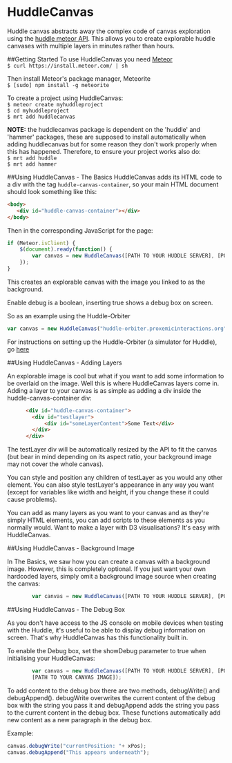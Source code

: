 HuddleCanvas
============

Huddle canvas abstracts away the complex code of canvas exploration using the [huddle meteor API](https://github.com/raedle/meteor-huddle).  This allows you to create explorable huddle canvases with multiple layers in minutes rather than hours.

##Getting Started
To use HuddleCanvas you need [Meteor](http://www.meteor.com)<br>
`$ curl https://install.meteor.com/ | sh`

Then install Meteor's package manager, Meteorite<br>
`$ [sudo] npm install -g meteorite`

To create a project using HuddleCanvas:<br>
`$ meteor create myhuddleproject`<br>
`$ cd myhuddleproject` <br>
`$ mrt add huddlecanvas`

<b>NOTE:</b> the huddlecanvas package is dependent on the 'huddle' and 'hammer' packages, these are supposed to install automatically when adding huddlecanvas but for some reason they don't work properly when this has happened.  Therefore, to ensure your project works also do:<br>
`$ mrt add huddle`<br>
`$ mrt add hammer`<br>

##Using HuddleCanvas - The Basics
HuddleCanvas adds its HTML code to a div with the tag `huddle-canvas-container`, so your main HTML document should look something like this:
```html
<body>
   <div id="huddle-canvas-container"></div>
</body>
```

Then in the corresponding JavaScript for the page:
```javascript
if (Meteor.isClient) {
    $(document).ready(function() {
        var canvas = new HuddleCanvas([PATH TO YOUR HUDDLE SERVER], [PORT FOR YOUR HUDDLE SERVER], "HuddleName", [ENABLE DEBUG?],[PATH TO YOUR CANVAS IMAGE]);
    });
}

```

This creates an explorable canvas with the image you linked to as the background.

Enable debug is a boolean, inserting true shows a debug box on screen.

So as an example using the Huddle-Orbiter

```javascript
var canvas = new HuddleCanvas("huddle-orbiter.proxemicinteractions.org", 60000, "HuddleName", false, "../../images/map_small.png");
```

For instructions on setting up the Huddle-Orbiter (a simulator for Huddle), go [here](https://github.com/raedle/meteor-huddle/blob/master/README.md)

##Using HuddleCanvas - Adding Layers

An explorable image is cool but what if you want to add some information to be overlaid on the image.  Well this is where HuddleCanvas layers come in.  Adding a layer to your canvas is as simple as adding a div inside the huddle-canvas-container div:

```html
	  <div id="huddle-canvas-container">
	  	<div id="testlayer">
	  		<div id="someLayerContent">Some Text</div>
	  	</div>
	  </div>
```

The testLayer div will be automatically resized by the API to fit the canvas (but bear in mind depending on its aspect ratio, your background image may not cover the whole canvas).

You can style and position any children of testLayer as you would any other element.  You can also style testLayer's appearance in any way you want (except for variables like width and height, if you change these it could cause problems).

You can add as many layers as you want to your canvas and as they're simply HTML elements, you can add scripts to these elements as you normally would.  Want to make a layer with D3 visualisations? It's easy with HuddleCanvas.

##Using HuddleCanvas - Background Image

In The Basics, we saw how you can create a canvas with a background image.  However, this is completely optional.  If you just want your own hardcoded layers, simply omit a background image source when creating the canvas:

```javascript
        var canvas = new HuddleCanvas([PATH TO YOUR HUDDLE SERVER], [PORT FOR YOUR HUDDLE SERVER], "HuddleName", false);
```

##Using HuddleCanvas - The Debug Box

As you don't have access to the JS console on mobile devices when testing with the Huddle, it's useful to be able to display debug information on screen.  That's why HuddleCanvas has this functionality built in.

To enable the Debug box, set the showDebug parameter to true when initialising your HuddleCanvas:
```javascript
        var canvas = new HuddleCanvas([PATH TO YOUR HUDDLE SERVER], [PORT FOR YOUR HUDDLE SERVER], "HuddleName", true,
        [PATH TO YOUR CANVAS IMAGE]);
```

To add content to the debug box there are two methods, debugWrite() and debugAppend().  debugWrite overwrites the current content of the debug box with the string you pass it and debugAppend adds the string you pass to the current content in the debug box.  These functions automatically add new content as a new paragraph in the debug box.

Example: 
```javascript
canvas.debugWrite("currentPosition: "+ xPos);
canvas.debugAppend("This appears underneath");
```
